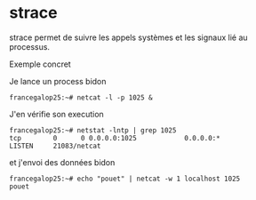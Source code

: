 # strace

strace permet de suivre les appels systèmes et les signaux lié au processus. 

Exemple concret 

Je lance un process bidon
```
francegalop25:~# netcat -l -p 1025 &
```

J'en vérifie son execution
```
francegalop25:~# netstat -lntp | grep 1025
tcp        0      0 0.0.0.0:1025            0.0.0.0:*               LISTEN     21083/netcat
```

et j'envoi des données bidon
```
francegalop25:~# echo "pouet" | netcat -w 1 localhost 1025
pouet
```

